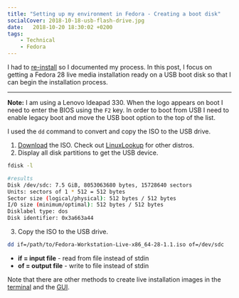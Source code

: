 ```yaml
---
title: "Setting up my environment in Fedora - Creating a boot disk"
socialCover: 2018-10-18-usb-flash-drive.jpg
date:   2018-10-20 18:30:02 +0200
tags:
    - Technical
    - Fedora
---
```


I had to [re-install](/blog/setting-up-my-environment-in-fedora) so I documented my process.
In this post, I focus on getting a Fedora 28 live media installation ready on a USB boot disk
so that I can begin the installation process.

---

**Note:** I am using a Lenovo Ideapad 330. When the logo appears on boot I need to enter the BIOS
using the `F2` key. In order to boot from USB I need to enable legacy boot and move the 
USB boot option to the top of the list.

I used the `dd` command to convert and copy the ISO to the USB drive.

1. [Download](https://getfedora.org/en_GB/workstation/download/) the ISO. Check out [LinuxLookup](http://www.linuxlookup.com/linux_iso)
   for other distros.
2. Display all disk partitions to get the USB device.

```bash
fdisk -l

#results
Disk /dev/sdc: 7.5 GiB, 8053063680 bytes, 15728640 sectors
Units: sectors of 1 * 512 = 512 bytes
Sector size (logical/physical): 512 bytes / 512 bytes
I/O size (minimum/optimal): 512 bytes / 512 bytes
Disklabel type: dos
Disk identifier: 0x3a663a44
```

3. Copy the ISO to the USB drive.

```bash
dd if=/path/to/Fedora-Workstation-Live-x86_64-28-1.1.iso of=/dev/sdc
```

* **if = input file** - read from file instead of stdin
* **of = output file** - write to file instead of stdin

Note that there are other methods to create live installation images in the 
[terminal](http://www.linux-databook.info/?page_id=4074) and the 
[GUI](https://fedoramagazine.org/make-fedora-usb-stick/).